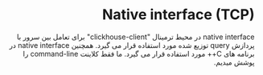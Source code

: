 <div dir="rtl">

# Native interface (TCP)

native interface در محیط  ترمینال "clickhouse-client" برای تعامل بین سرور با پردازش query توزیع شده مورد استفاده قرار می گیرد. همچنین native interface در برنامه های C++ مورد استفاده قرار می گیرد. ما فقط کلاینت command-line را پوشش میدیم.

</div>
